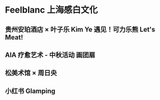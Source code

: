 # Feelblanc 上海感白文化
## 贵州安珀酒店 × 叶子乐 Kim Ye 遇见！可力乐熊 Let's Meat! 
## AIA 疗愈艺术 - 中秋活动 画团扇
## 松美术馆 × 周日央
## 小红书 Glamping
